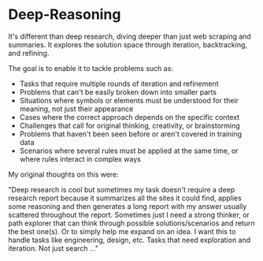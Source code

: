 # Deep-Reasoning

It's different than deep research, diving deeper than just web scraping and summaries. It explores the solution space through iteration, backtracking, and refining.

The goal is to enable it to tackle problems such as:
- Tasks that require multiple rounds of iteration and refinement
- Problems that can't be easily broken down into smaller parts
- Situations where symbols or elements must be understood for their meaning, not just their appearance
- Cases where the correct approach depends on the specific context
- Challenges that call for original thinking, creativity, or brainstorming
- Problems that haven't been seen before or aren't covered in training data
- Scenarios where several rules must be applied at the same time, or where rules interact in complex ways

My original thoughts on this were:

"Deep research is cool but sometimes my task doesn't require a deep research report because it summarizes all the sites it could find, applies some reasoning and then generates a long report with my answer usually scattered throughout the report. Sometimes just I need a strong thinker, or path explorer that can think through possible solutions/scenarios and return the best one(s). Or to simply help me expand on an idea. I want this to handle tasks like engineering, design, etc. Tasks that need exploration and iteration. Not just search ..."